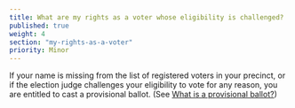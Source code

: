 ```yaml
---
title: What are my rights as a voter whose eligibility is challenged?
published: true
weight: 4
section: "my-rights-as-a-voter"
priority: Minor
---
```

If your name is missing from the list of registered voters in your precinct, or if the election judge challenges your eligibility to vote for any reason, you are entitled to cast a provisional ballot. (See [What is a provisional ballot?](#item-what-is-provisional-ballot))  
